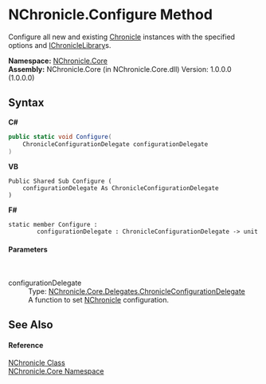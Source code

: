 # NChronicle.Configure Method 
 

Configure all new and existing <a href="T_NChronicle_Core_Model_Chronicle.md">Chronicle</a> instances with the specified options and <a href="T_NChronicle_Core_Interfaces_IChronicleLibrary.md">IChronicleLibrary</a>s.

**Namespace:**&nbsp;<a href="N_NChronicle_Core.md">NChronicle.Core</a><br />**Assembly:**&nbsp;NChronicle.Core (in NChronicle.Core.dll) Version: 1.0.0.0 (1.0.0.0)

## Syntax

**C#**<br />
``` C#
public static void Configure(
	ChronicleConfigurationDelegate configurationDelegate
)
```

**VB**<br />
``` VB
Public Shared Sub Configure ( 
	configurationDelegate As ChronicleConfigurationDelegate
)
```

**F#**<br />
``` F#
static member Configure : 
        configurationDelegate : ChronicleConfigurationDelegate -> unit 

```


#### Parameters
&nbsp;<dl><dt>configurationDelegate</dt><dd>Type: <a href="T_NChronicle_Core_Delegates_ChronicleConfigurationDelegate.md">NChronicle.Core.Delegates.ChronicleConfigurationDelegate</a><br />A function to set <a href="T_NChronicle_Core_NChronicle.md">NChronicle</a> configuration.</dd></dl>

## See Also


#### Reference
<a href="T_NChronicle_Core_NChronicle.md">NChronicle Class</a><br /><a href="N_NChronicle_Core.md">NChronicle.Core Namespace</a><br />
